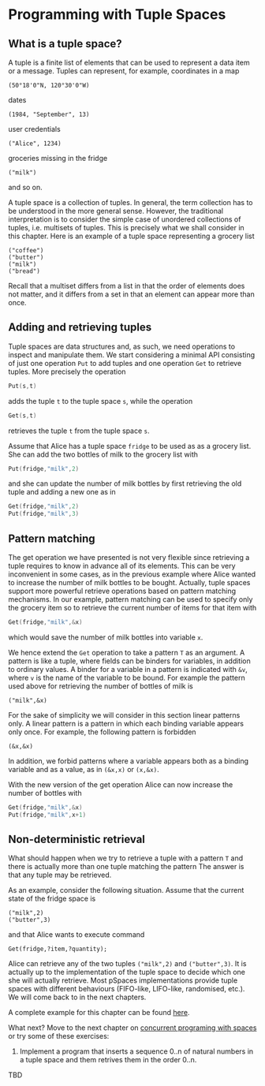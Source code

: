 # Programming with Tuple Spaces

## What is a tuple space?
A tuple is a finite list of elements that can be used to represent a data item or a message. Tuples can represent, for example,  coordinates in a map

```(50°18'0"N, 120°30'0"W)```

dates

```(1984, "September", 13)```

user credentials

```("Alice", 1234)```

groceries missing in the fridge

```("milk")```

and so on.

A tuple space is a collection of tuples. In general, the term collection has to be understood in the more general sense. However, the traditional interpretation is to consider the simple case of unordered collections of tuples, i.e. multisets of tuples. This is precisely what we shall consider in this chapter. Here is an example of a tuple space representing a grocery list

```
("coffee")
("butter")
("milk")
("bread")
```

Recall that a multiset differs from a list in that the order of elements does not matter, and it differs from a set in that an element can appear more than once.
 
## Adding and retrieving tuples
Tuple spaces are data structures and, as such, we need operations to inspect and manipulate them. We start considering a minimal API consisting of just one operation ```Put``` to add tuples and one operation ```Get``` to retrieve tuples. More precisely the operation 

```go
Put(s,t)
```

adds the tuple ```t``` to the tuple space ```s```, while the operation

```go
Get(s,t)
```

retrieves the tuple ```t``` from the tuple space ```s```.

Assume that Alice has a tuple space ```fridge``` to be used as as a grocery list. She can add the two bottles of milk to the grocery list with

```go
Put(fridge,"milk",2)
```

and she can update the number of milk bottles by first retrieving the old tuple and adding a new one as in

```go
Get(fridge,"milk",2)
Put(fridge,"milk",3)
```

## Pattern matching
The get operation we have presented is not very flexible since retrieving a tuple requires to know in advance all of its elements. This can be very inconvenient in some cases, as in the previous example where Alice wanted to increase the number of milk bottles to be bought. Actually, tuple spaces support more powerful retrieve operations based on pattern matching mechanisms. In our example, pattern matching can be used to specify only the grocery item so to retrieve the current number of items for that item with

```go
Get(fridge,"milk",&x)
```

which would save the number of milk bottles into variable ```x```.

We hence extend the ```Get``` operation to take a pattern ```T``` as an argument. A pattern is like a tuple, where fields can be binders for variables, in addition to ordinary values. A binder for a variable in a pattern is indicated with ```&v```, where ```v``` is the name of the variable to be bound. For example the pattern used above for retrieving the number of bottles of milk is

```
("milk",&x)
```

For the sake of simplicity we will consider in this section linear patterns only. A linear pattern is a pattern in which each binding variable appears only once. For example, the following pattern is forbidden

```
(&x,&x)
```

In addition, we forbid patterns where a variable appears both as a binding
variable and as a value, as in ```(&x,x)``` or ```(x,&x)```.

With the new version of the get operation Alice can now increase the number of bottles with

```go
Get(fridge,"milk",&x)
Put(fridge,"milk",x+1)
```
 
## Non-deterministic retrieval
What should happen when we try to retrieve a tuple with a pattern ```T``` and there is actually more than one tuple matching the pattern The answer is that any tuple may be retrieved.

As an example, consider the following situation. Assume that the current state of the fridge space is

```
("milk",2)
("butter",3)
```

and that Alice wants to execute command

```
Get(fridge,?item,?quantity);
```

Alice can retrieve any of the two tuples ```("milk",2)``` and ```("butter",3)```. It is actually up to the implementation of the tuple space to decide which one she will actually retrieve. Most pSpaces implementations provide tuple spaces with different behaviours (FIFO-like, LIFO-like, randomised, etc.). We will come back to in the next chapters.

A complete example for this chapter can be found [here](https://github.com/pSpaces/goSpace/blob/master/examples/fridge1/main.go).

What next? Move to the next chapter on [concurrent programing with spaces](tutorial-concurrent-programming) or try some of these exercises:

1. Implement a program that inserts a sequence 0..n of natural numbers in a tuple space and them retrives them in the order 0..n.


TBD



